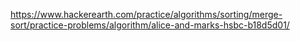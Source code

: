 https://www.hackerearth.com/practice/algorithms/sorting/merge-sort/practice-problems/algorithm/alice-and-marks-hsbc-b18d5d01/
